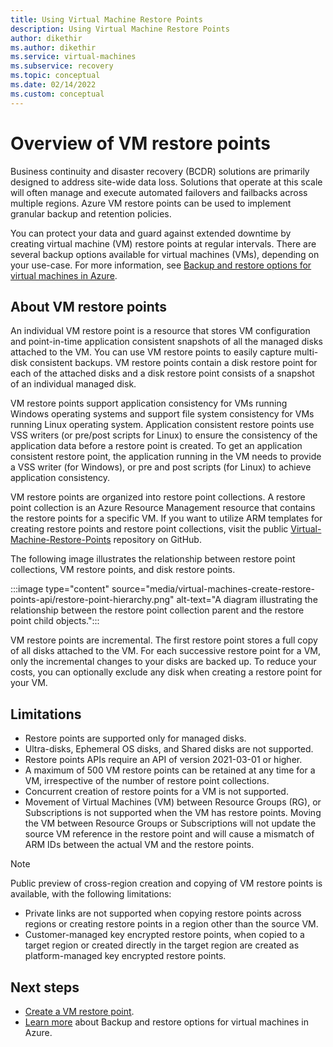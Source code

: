 ```yaml
---
title: Using Virtual Machine Restore Points
description: Using Virtual Machine Restore Points
author: dikethir
ms.author: dikethir
ms.service: virtual-machines
ms.subservice: recovery
ms.topic: conceptual
ms.date: 02/14/2022
ms.custom: conceptual
---
```


# Overview of VM restore points

Business continuity and disaster recovery (BCDR) solutions are primarily designed to address site-wide data loss. Solutions that operate at this scale will often manage and execute automated failovers and failbacks across multiple regions. Azure VM restore points can be used to implement granular backup and retention policies.

You can protect your data and guard against extended downtime by creating virtual machine (VM) restore points at regular intervals. There are several backup options available for virtual machines (VMs), depending on your use-case. For more information, see [Backup and restore options for virtual machines in Azure](backup-recovery.md).

## About VM restore points

An individual VM restore point is a resource that stores VM configuration and point-in-time application consistent snapshots of all the managed disks attached to the VM. You can use VM restore points to easily capture multi-disk consistent backups.  VM restore points contain a disk restore point for each of the attached disks and a disk restore point consists of a snapshot of an individual managed disk.

VM restore points support application consistency for VMs running Windows operating systems and support file system consistency for VMs running Linux operating system. Application consistent restore points use VSS writers (or pre/post scripts for Linux) to ensure the consistency of the application data before a restore point is created. To get an application consistent restore point, the application running in the VM needs to provide a VSS writer (for Windows), or pre and post scripts (for Linux) to achieve application consistency.

VM restore points are organized into restore point collections. A restore point collection is an Azure Resource Management resource that contains the restore points for a specific VM. If you want to utilize ARM templates for creating restore points and restore point collections, visit the public [Virtual-Machine-Restore-Points](https://github.com/Azure/Virtual-Machine-Restore-Points) repository on GitHub.

The following image illustrates the relationship between restore point collections, VM restore points, and disk restore points.

:::image type="content" source="media/virtual-machines-create-restore-points-api/restore-point-hierarchy.png" alt-text="A diagram illustrating the relationship between the restore point collection parent and the restore point child objects.":::

VM restore points are incremental. The first restore point stores a full copy of all disks attached to the VM. For each successive restore point for a VM, only the incremental changes to your disks are backed up. To reduce your costs, you can optionally exclude any disk when creating a restore point for your VM.

## Limitations

- Restore points are supported only for managed disks. 
- Ultra-disks, Ephemeral OS disks, and Shared disks are not supported. 
- Restore points APIs require an API of version 2021-03-01 or higher. 
- A maximum of 500 VM restore points can be retained at any time for a VM, irrespective of the number of restore point collections. 
- Concurrent creation of restore points for a VM is not supported. 
- Movement of Virtual Machines (VM) between Resource Groups (RG), or Subscriptions is not supported when the VM has restore points. Moving the VM between Resource Groups or Subscriptions will not update the source VM reference in the restore point and will cause a mismatch of ARM IDs between the actual VM and the restore points. 
 > [!Note]
 > Public preview of cross-region creation and copying of VM restore points is available, with the following limitations: 
 > - Private links are not supported when copying restore points across regions or creating restore points in a region other than the source VM. 
 > - Customer-managed key encrypted restore points, when copied to a target region or created directly in the target region are created as platform-managed key encrypted restore points.

## Next steps

- [Create a VM restore point](create-restore-points.md).
- [Learn more](backup-recovery.md) about Backup and restore options for virtual machines in Azure.

